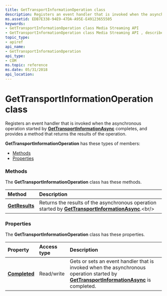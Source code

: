 ```yaml
---
title: GetTransportInformationOperation class
description: Registers an event handler that is invoked when the asynchronous operation started by GetTransportInformationAsync completes, and provides a method that returns the results of the operation.
ms.assetid: EDB7E338-94E9-47DA-A95E-E49123655505
keywords:
- GetTransportInformationOperation class Media Streaming API
- GetTransportInformationOperation class Media Streaming API , described
topic_type:
- apiref
api_name:
- GetTransportInformationOperation
api_type:
- COM
ms.topic: reference
ms.date: 05/31/2018
api_location: 
---
```


# GetTransportInformationOperation class

Registers an event handler that is invoked when the asynchronous operation started by [**GetTransportInformationAsync**](https://msdn.microsoft.com/en-us/library/Hh828932(v=VS.85).aspx) completes, and provides a method that returns the results of the operation.

**GetTransportInformationOperation** has these types of members:

-   [Methods](#methods)
-   [Properties](#properties)

### Methods

The **GetTransportInformationOperation** class has these methods.



| Method                                                            | Description                                                                                                                                                  |
|:------------------------------------------------------------------|:-------------------------------------------------------------------------------------------------------------------------------------------------------------|
| [**GetResults**](gettransportinformationoperation-getresults.md) | Returns the results of the asynchronous operation started by [**GetTransportInformationAsync**](https://msdn.microsoft.com/en-us/library/Hh828932(v=VS.85).aspx).<br/> |



 

### Properties

The **GetTransportInformationOperation** class has these properties.



| Property                                                                   | Access type           | Description                                                                                                                                                                                            |
|:---------------------------------------------------------------------------|:----------------------|:-------------------------------------------------------------------------------------------------------------------------------------------------------------------------------------------------------|
| [**Completed**](gettransportinformationoperation-completed.md)<br/> | Read/write<br/> | Gets or sets an event handler that is invoked when the asynchronous operation started by [**GetTransportInformationAsync**](https://msdn.microsoft.com/en-us/library/Hh828932(v=VS.85).aspx) is completed. <br/> |



 

 

 





